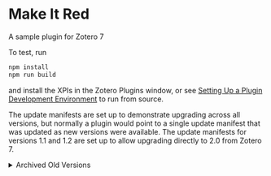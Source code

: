 # Make It Red

A sample plugin for Zotero 7

To test, run

```bash
npm install
npm run build
```

 and install the XPIs in the Zotero Plugins window, or see [Setting Up a Plugin Development Environment](https://www.zotero.org/support/dev/client_coding/plugin_development#setting_up_a_plugin_development_environment) to run from source.

The update manifests are set up to demonstrate upgrading across all versions, but normally a plugin would point to a single update manifest that was updated as new versions were available. The update manifests for versions 1.1 and 1.2 are set up to allow upgrading directly to 2.0 from Zotero 7.

<details>
<summary>Archived Old Versions</summary>

  * [src-1.0](old/src-1.0): Overlay plugin for Zotero 6
  * [src-1.1](old/src-1.1): Overlay plugin for Zotero 6 and bootstrapped plugin for Zotero 7
  * [src-1.2](old/src-1.2): Bootstrapped plugin for Zotero 6 and 7

  To test, run `./old/make-zips`

</details>
